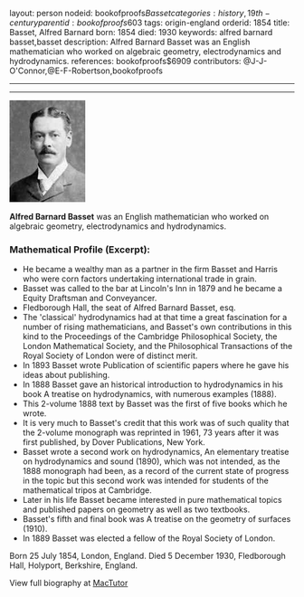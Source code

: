 layout: person
nodeid: bookofproofs$Basset
categories: history,19th-century
parentid: bookofproofs$603
tags: origin-england
orderid: 1854
title: Basset, Alfred Barnard
born: 1854
died: 1930
keywords: alfred barnard basset,basset
description: Alfred Barnard Basset was an English mathematician who worked on algebraic geometry, electrodynamics and hydrodynamics.
references: bookofproofs$6909
contributors: @J-J-O'Connor,@E-F-Robertson,bookofproofs

---



---

![Basset.jpg](https://github.com/bookofproofs/bookofproofs.github.io/blob/main/_sources/_assets/images/portraits/Basset.jpg?raw=true)

**Alfred Barnard Basset** was an English mathematician who worked on algebraic geometry, electrodynamics and hydrodynamics.

### Mathematical Profile (Excerpt):
* He became a wealthy man as a partner in the firm Basset and Harris who were corn factors undertaking international trade in grain.
* Basset was called to the bar at Lincoln's Inn in 1879 and he became a Equity Draftsman and Conveyancer.
* Fledborough Hall, the seat of Alfred Barnard Basset, esq.
* The 'classical' hydrodynamics had at that time a great fascination for a number of rising mathematicians, and Basset's own contributions in this kind to the Proceedings of the Cambridge Philosophical Society, the London Mathematical Society, and the Philosophical Transactions of the Royal Society of London were of distinct merit.
* In 1893 Basset wrote Publication of scientific papers where he gave his ideas about publishing.
* In 1888 Basset gave an historical introduction to hydrodynamics in his book A treatise on hydrodynamics, with numerous examples (1888).
* This 2-volume 1888 text by Basset was the first of five books which he wrote.
* It is very much to Basset's credit that this work was of such quality that the 2-volume monograph was reprinted in 1961, 73 years after it was first published, by Dover Publications, New York.
* Basset wrote a second work on hydrodynamics, An elementary treatise on hydrodynamics and sound (1890), which was not intended, as the 1888 monograph had been, as a record of the current state of progress in the topic but this second work was intended for students of the mathematical tripos at Cambridge.
* Later in his life Basset became interested in pure mathematical topics and published papers on geometry as well as two textbooks.
* Basset's fifth and final book was A treatise on the geometry of surfaces (1910).
* In 1889 Basset was elected a fellow of the Royal Society of London.

Born 25 July 1854, London, England. Died 5 December 1930, Fledborough Hall, Holyport, Berkshire, England.

View full biography at [MacTutor](https://mathshistory.st-andrews.ac.uk/Biographies/Basset/)
